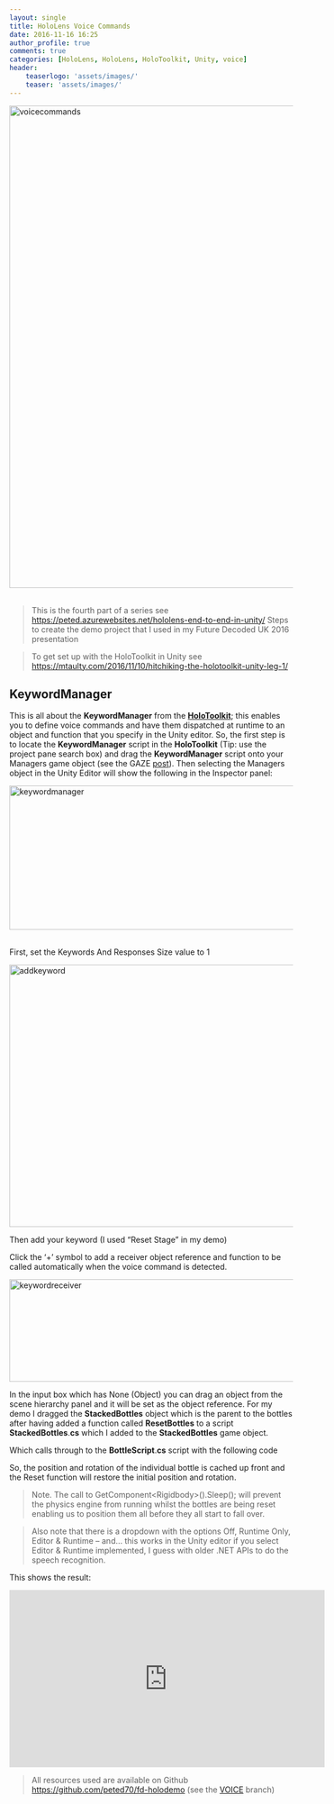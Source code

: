 ```yaml
---
layout: single
title: HoloLens Voice Commands
date: 2016-11-16 16:25
author_profile: true
comments: true
categories: [HoloLens, HoloLens, HoloToolkit, Unity, voice]
header:
    teaserlogo: 'assets/images/'
    teaser: 'assets/images/'
---
```

<p><a href="http://peted.azurewebsites.net/wp-content/uploads/2016/11/voicecommands.png"><img title="voicecommands" style="border-left-width: 0px; border-right-width: 0px; background-image: none; border-bottom-width: 0px; padding-top: 0px; padding-left: 0px; display: inline; padding-right: 0px; border-top-width: 0px" border="0" alt="voicecommands" src="http://peted.azurewebsites.net/wp-content/uploads/2016/11/voicecommands_thumb.png" width="747" height="857"></a>&nbsp;</p> <blockquote> <p>This is the fourth part of a series see <a href="https://peted.azurewebsites.net/hololens-end-to-end-in-unity/">https://peted.azurewebsites.net/hololens-end-to-end-in-unity/</a></a> Steps to create the demo project that I used in my Future Decoded UK 2016 presentation</p></blockquote> <blockquote> <p>To get set up with the HoloToolkit in Unity see <a title="https://mtaulty.com/2016/11/10/hitchiking-the-holotoolkit-unity-leg-1/" href="https://mtaulty.com/2016/11/10/hitchiking-the-holotoolkit-unity-leg-1/">https://mtaulty.com/2016/11/10/hitchiking-the-holotoolkit-unity-leg-1/</a></p></blockquote> <h2>KeywordManager</h2> <p>This is all about the <strong>KeywordManager</strong> from the <strong><a href="https://github.com/Microsoft/HoloToolkit" target="_blank">HoloToolkit</a></strong>; this enables you to define voice commands and have them dispatched at runtime to an object and function that you specify in the Unity editor. So, the first step is to locate the <strong>KeywordManager</strong> script in the <strong>HoloToolkit</strong> (Tip: use the project pane search box) and drag the <strong>KeywordManager</strong> script onto your Managers game object (see the GAZE <a href="https://peted.azurewebsites.net/hololens-gaze/" target="_blank">post</a>). Then selecting the Managers object in the Unity Editor will show the following in the Inspector panel:</p> <p><a href="http://peted.azurewebsites.net/wp-content/uploads/2016/11/keywordmanager.png"><img title="keywordmanager" style="border-left-width: 0px; border-right-width: 0px; background-image: none; border-bottom-width: 0px; padding-top: 0px; padding-left: 0px; display: inline; padding-right: 0px; border-top-width: 0px" border="0" alt="keywordmanager" src="http://peted.azurewebsites.net/wp-content/uploads/2016/11/keywordmanager_thumb.png" width="733" height="256"></a>&nbsp;</p> <p>First, set the Keywords And Responses Size value to 1</p> <p><a href="http://peted.azurewebsites.net/wp-content/uploads/2016/11/addkeyword.png"><img title="addkeyword" style="border-left-width: 0px; border-right-width: 0px; background-image: none; border-bottom-width: 0px; padding-top: 0px; padding-left: 0px; display: inline; padding-right: 0px; border-top-width: 0px" border="0" alt="addkeyword" src="http://peted.azurewebsites.net/wp-content/uploads/2016/11/addkeyword_thumb.png" width="733" height="466"></a></p> <p>Then add your keyword (I used “Reset Stage” in my demo)</p> <p>Click the ‘+’ symbol to add a receiver object reference and function to be called automatically when the voice command is detected.</p> <p><a href="http://peted.azurewebsites.net/wp-content/uploads/2016/11/keywordreceiver.png"><img title="keywordreceiver" style="border-left-width: 0px; border-right-width: 0px; background-image: none; border-bottom-width: 0px; padding-top: 0px; padding-left: 0px; display: inline; padding-right: 0px; border-top-width: 0px" border="0" alt="keywordreceiver" src="http://peted.azurewebsites.net/wp-content/uploads/2016/11/keywordreceiver_thumb.png" width="740" height="182"></a></p> <p>In the input box which has None (Object) you can drag an object from the scene hierarchy panel and it will be set as the object reference. For my demo I dragged the <strong>StackedBottles</strong> object which is the parent to the bottles after having added a function called <strong>ResetBottles</strong> to a script <strong>StackedBottles</strong>.<strong>cs</strong> which I added to the <strong>StackedBottles</strong> game object.</p><script src="https://gist.github.com/peted70/2fd81ac49fa2b616aa75800b32e39702.js"></script> <p>Which calls through to the <strong>BottleScript</strong>.<strong>cs</strong> script with the following code</p><script src="https://gist.github.com/peted70/ee0ddcef4b759481c895cef7a6ebdae8.js"></script> <p>So, the position and rotation of the individual bottle is cached up front and the Reset function will restore the initial position and rotation.</p> <blockquote> <p>Note. The call to GetComponent&lt;Rigidbody&gt;().Sleep(); will prevent the physics engine from running whilst the bottles are being reset enabling us to position them all before they all start to fall over.</p></blockquote> <blockquote> <p>Also note that there is a dropdown with the options Off, Runtime Only, Editor &amp; Runtime – and… this works in the Unity editor if you select Editor &amp; Runtime implemented, I guess with older .NET APIs to do the speech recognition.</p></blockquote> <p>This shows the result:</p> <p><iframe height="315" src="https://www.youtube.com/embed/rAvF5dvGNUg" frameborder="0" width="560" allowfullscreen></iframe></p> <blockquote> <p>All resources used are available on Github <a href="https://github.com/peted70/fd-holodemo">https://github.com/peted70/fd-holodemo</a> (see the <a href="https://github.com/peted70/fd-holodemo/tree/VOICE" target="_blank">VOICE</a> branch)</p></blockquote>
